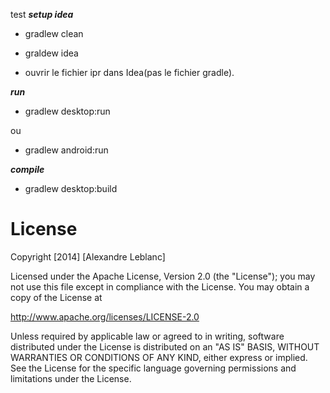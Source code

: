 test
***setup idea*** 

 - gradlew clean
 
 - graldew idea
 
 - ouvrir le fichier ipr dans Idea(pas le fichier gradle).


***run***

 - gradlew desktop:run
 
 ou

 - gradlew android:run

***compile***
 - gradlew desktop:build

License
=======
  Copyright [2014] [Alexandre Leblanc]
 
  Licensed under the Apache License, Version 2.0 (the "License");
  you may not use this file except in compliance with the License.
  You may obtain a copy of the License at
 
  http://www.apache.org/licenses/LICENSE-2.0
 
  Unless required by applicable law or agreed to in writing, software
  distributed under the License is distributed on an "AS IS" BASIS,
  WITHOUT WARRANTIES OR CONDITIONS OF ANY KIND, either express or implied.
  See the License for the specific language governing permissions and
  limitations under the License.
 
